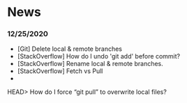 # News

### 12/25/2020
- [Git] Delete local & remote branches
- [StackOverflow] How do I undo 'git add' before commit?
- [StackOverflow] Rename local & remote branches.
- [StackOverflow] Fetch vs Pull
- 

HEAD> How do I force “git pull” to overwrite local files?
